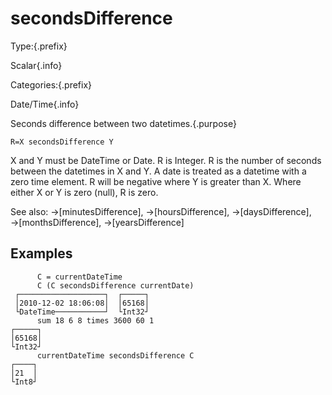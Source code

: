 # secondsDifference

Type:{.prefix}

Scalar{.info}

Categories:{.prefix}

Date/Time{.info}

Seconds difference between two datetimes.{.purpose}

~~~
R=X secondsDifference Y
~~~

X and Y must be DateTime or Date. R is Integer. R is the number of seconds between the datetimes in
X and Y. A date is treated as a datetime with a zero time element. R will be negative where Y is
greater than X. Where either X or Y is zero (null), R is zero.

See also: →[minutesDifference], →[hoursDifference], →[daysDifference], →[monthsDifference], →[yearsDifference]

## Examples

~~~
      C = currentDateTime
      C (C secondsDifference currentDate)
 ┌───────────────────┐  ┌─────┐
 │2010-12-02 18:06:08│  │65168│
 └DateTime───────────┘  └Int32┘
      sum 18 6 8 times 3600 60 1
┌─────┐
│65168│
└Int32┘
      currentDateTime secondsDifference C
┌────┐
│21  │
└Int8┘
~~~

